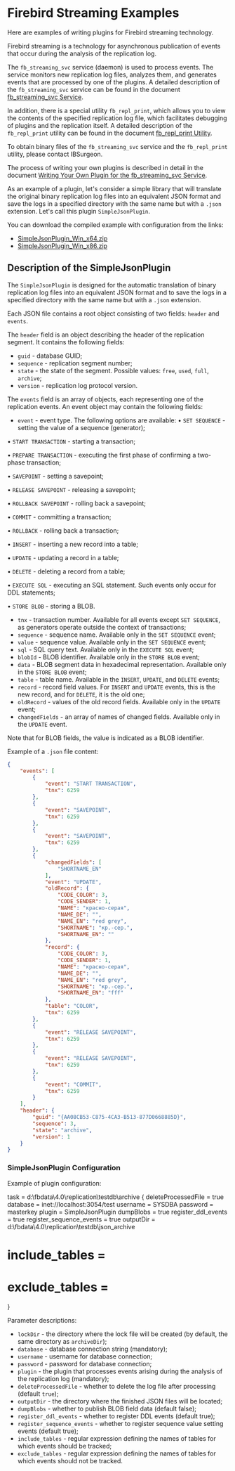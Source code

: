 # Firebird Streaming Examples

Here are examples of writing plugins for Firebird streaming technology.

Firebird streaming is a technology for asynchronous publication of events that occur during the analysis of the replication log.

The `fb_streaming_svc` service (daemon) is used to process events. The service monitors new replication log files, analyzes them, and generates events that are processed by one of the plugins. A detailed description of the `fb_streaming_svc` service can be found in the document [fb_streaming_svc Service](doc/fb_streaming_svc_en.md).

In addition, there is a special utility `fb_repl_print`, which allows you to view the contents of the specified replication log file, which facilitates debugging of plugins and the replication itself. A detailed description of the `fb_repl_print` utility can be found in the document [fb_repl_print Utility](doc/fb_repl_print_en.md).

To obtain binary files of the `fb_streaming_svc` service and the `fb_repl_print` utility, please contact IBSurgeon.

The process of writing your own plugins is described in detail in the document [Writing Your Own Plugin for the fb_streaming_svc Service](doc/writing_plugin_en.md).

As an example of a plugin, let's consider a simple library that will translate the original binary replication log files into an equivalent JSON format and save the logs in a specified directory with the same name but with a `.json` extension. Let's call this plugin `SimpleJsonPlugin`.

You can download the compiled example with configuration from the links:

* [SimpleJsonPlugin_Win_x64.zip](https://github.com/IBSurgeon/FBStreamingExamples/releases/download/1.0/SimpleJsonPlugin_Win_x64.zip)
* [SimpleJsonPlugin_Win_x86.zip](https://github.com/IBSurgeon/FBStreamingExamples/releases/download/1.0/SimpleJsonPlugin_Win_x86.zip)

## Description of the SimpleJsonPlugin

The `SimpleJsonPlugin` is designed for the automatic translation of binary replication log files into an equivalent JSON format 
and to save the logs in a specified directory with the same name but with a `.json` extension.

Each JSON file contains a root object consisting of two fields: `header` and `events`.

The `header` field is an object describing the header of the replication segment. It contains the following fields:

* `guid` - database GUID;
* `sequence` - replication segment number;
* `state` - the state of the segment. Possible values: `free`, `used`, `full`, `archive`;
* `version` - replication log protocol version.

The `events` field is an array of objects, each representing one of the replication events. 
An event object may contain the following fields:

* `event` - event type. The following options are available:
•  `SET SEQUENCE` - setting the value of a sequence (generator);

•  `START TRANSACTION` - starting a transaction;

•  `PREPARE TRANSACTION` - executing the first phase of confirming a two-phase transaction;

•  `SAVEPOINT` - setting a savepoint;

•  `RELEASE SAVEPOINT` - releasing a savepoint;

•  `ROLLBACK SAVEPOINT` - rolling back a savepoint;

•  `COMMIT` - committing a transaction;

•  `ROLLBACK` - rolling back a transaction;

•  `INSERT` - inserting a new record into a table;

•  `UPDATE` - updating a record in a table;

•  `DELETE` - deleting a record from a table;

•  `EXECUTE SQL` - executing an SQL statement. Such events only occur for DDL statements;

•  `STORE BLOB` - storing a BLOB.

* `tnx` - transaction number. Available for all events except `SET SEQUENCE`, as generators operate outside the context of transactions;
* `sequence` - sequence name. Available only in the `SET SEQUENCE` event;
* `value` - sequence value. Available only in the `SET SEQUENCE` event;
* `sql` - SQL query text. Available only in the `EXECUTE SQL` event;
* `blobId` - BLOB identifier. Available only in the `STORE BLOB` event;
* `data` - BLOB segment data in hexadecimal representation. Available only in the `STORE BLOB` event;
* `table` - table name. Available in the `INSERT`, `UPDATE`, and `DELETE` events;
* `record` - record field values. For `INSERT` and `UPDATE` events, this is the new record, and for `DELETE`, it is the old one;
* `oldRecord` - values of the old record fields. Available only in the `UPDATE` event;
* `changedFields` - an array of names of changed fields. Available only in the `UPDATE` event.

Note that for BLOB fields, the value is indicated as a BLOB identifier.

Example of a `.json` file content:

```json
{
    "events": [
        {
            "event": "START TRANSACTION",
            "tnx": 6259
        },
        {
            "event": "SAVEPOINT",
            "tnx": 6259
        },
        {
            "event": "SAVEPOINT",
            "tnx": 6259
        },
        {
            "changedFields": [
                "SHORTNAME_EN"
            ],
            "event": "UPDATE",
            "oldRecord": {
                "CODE_COLOR": 3,
                "CODE_SENDER": 1,
                "NAME": "красно-серая",
                "NAME_DE": "",
                "NAME_EN": "red grey",
                "SHORTNAME": "кр.-сер.",
                "SHORTNAME_EN": ""
            },
            "record": {
                "CODE_COLOR": 3,
                "CODE_SENDER": 1,
                "NAME": "красно-серая",
                "NAME_DE": "",
                "NAME_EN": "red grey",
                "SHORTNAME": "кр.-сер.",
                "SHORTNAME_EN": "fff"
            },
            "table": "COLOR",
            "tnx": 6259
        },
        {
            "event": "RELEASE SAVEPOINT",
            "tnx": 6259
        },
        {
            "event": "RELEASE SAVEPOINT",
            "tnx": 6259
        },
        {
            "event": "COMMIT",
            "tnx": 6259
        }
    ],
    "header": {
        "guid": "{AA08CB53-C875-4CA3-B513-877D0668885D}",
        "sequence": 3,
        "state": "archive",
        "version": 1
    }
}
```
### SimpleJsonPlugin Configuration

Example of plugin configuration:

task = d:\fbdata\4.0\replication\testdb\archive
{
deleteProcessedFile = true
database = inet://localhost:3054/test
username = SYSDBA
password = masterkey
plugin = SimpleJsonPlugin
dumpBlobs = true
register_ddl_events = true
register_sequence_events = true
outputDir = d:\fbdata\4.0\replication\testdb\json_archive
# include_tables = 
# exclude_tables = 
}

Parameter descriptions:

* `lockDir` - the directory where the lock file will be created (by default, the same directory as `archiveDir`);
* `database` - database connection string (mandatory);
* `username` - username for database connection;
* `password` - password for database connection;
* `plugin` - the plugin that processes events arising during the analysis of the replication log (mandatory);
* `deleteProcessedFile` - whether to delete the log file after processing (default `true`);
* `outputDir` - the directory where the finished JSON files will be located;
* `dumpBlobs` - whether to publish BLOB field data (default false);
* `register_ddl_events` - whether to register DDL events (default true);
* `register_sequence_events` - whether to register sequence value setting events (default true);
* `include_tables` - regular expression defining the names of tables for which events should be tracked;
* `exclude_tables` - regular expression defining the names of tables for which events should not be tracked.
